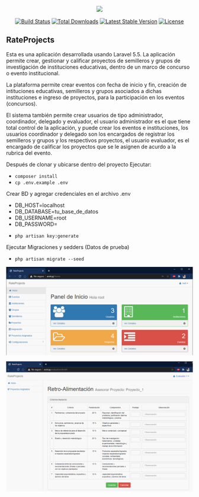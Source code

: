 <p align="center"><img src="https://laravel.com/assets/img/components/logo-laravel.svg"></p>

<p align="center">
<a href="https://travis-ci.org/laravel/framework"><img src="https://travis-ci.org/laravel/framework.svg" alt="Build Status"></a>
<a href="https://packagist.org/packages/laravel/framework"><img src="https://poser.pugx.org/laravel/framework/d/total.svg" alt="Total Downloads"></a>
<a href="https://packagist.org/packages/laravel/framework"><img src="https://poser.pugx.org/laravel/framework/v/stable.svg" alt="Latest Stable Version"></a>
<a href="https://packagist.org/packages/laravel/framework"><img src="https://poser.pugx.org/laravel/framework/license.svg" alt="License"></a>
</p>

## RateProjects

Esta es una aplicación desarrollada usando Laravel 5.5. La aplicación permite crear, gestionar y calificar proyectos de semilleros y grupos de investigación 
de instituciones educativas, dentro de un marco de concurso o evento institucional.

La plataforma permite crear eventos con fecha de inicio y fin, creación de intituciones educativas, semilleros y grupos asociados a dichas instituciones e ingreso de proyectos, 
para la participación en los eventos (concursos).

El sistema también permite crear usuarios de tipo administrador, coordinador, delegado y evaluador, el usuario administrador es el que tiene total control de la aplicación, y 
puede crear los eventos e instituciones, los usuarios coordinador y delegado son los encargados de registrar los semilleros y grupos y los respectivos proyectos, el usuario evaluador,
es el encargado de calificar los proyectos que se le asignen de acurdo a la rubrica del evento.

 
Después de clonar y ubicarse dentro del proyecto Ejecutar:

- `composer install`
- `cp .env.example .env`

Crear BD y agregar credenciales en el archivo .env

* DB_HOST=localhost
* DB_DATABASE=tu_base_de_datos
* DB_USERNAME=root
* DB_PASSWORD=

- `php artisan key:generate`

Ejecutar Migraciones y sedders (Datos de prueba)

- `php artisan migrate --seed`

![ExampleImage](img_1.png)

![ExampleImage](img_2.png)
